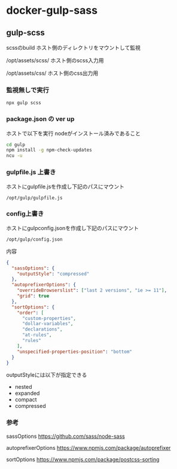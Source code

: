 # docker-gulp-sass

## gulp-scss

scssのbuild
ホスト側のディレクトリをマウントして監視

/opt/assets/scss/ ホスト側のscss入力用

/opt/assets/css/ ホスト側のcss出力用

### 監視無しで実行

```
npx gulp scss
```


### package.json の ver up

ホストで以下を実行 nodeがインストール済みであること

```sh
cd gulp
npm install -g npm-check-updates
ncu -u
```


### gulpfile.js 上書き


ホストにgulpfile.jsを作成し下記のパスにマウント

```
/opt/gulp/gulpfile.js
```


### config上書き

ホストにgulpconfig.jsonを作成し下記のパスにマウント

```
/opt/gulp/config.json
```

内容

```json
{
  "sassOptions": {
    "outputStyle": "compressed"
  },
  "autoprefixerOptions": {
    "overrideBrowserslist": ["last 2 versions", "ie >= 11"],
    "grid": true
  },
  "sortOptions": {
    "order": [
      "custom-properties",
      "dollar-variables",
      "declarations",
      "at-rules",
      "rules"
    ],
    "unspecified-properties-position": "bottom"
  }
}
```

outputStyleには以下が指定できる

* nested
* expanded
* compact
* compressed


### 参考

sassOptions
https://github.com/sass/node-sass

autoprefixerOptions
https://www.npmjs.com/package/autoprefixer

sortOptions
https://www.npmjs.com/package/postcss-sorting